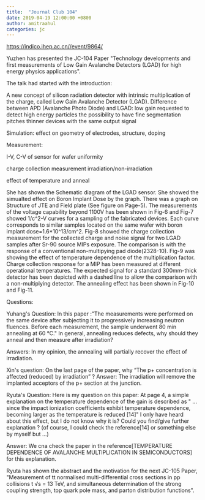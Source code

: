 ```yaml
---
title:  "Journal Club 104"
date: 2019-04-19 12:00:00 +0800
author: amitraahul
categories: jc
---
```


<https://indico.ihep.ac.cn//event/9864/>

Yuzhen has presented the JC-104 Paper "Technology developments and first measurements of Low Gain Avalanche Detectors (LGAD) for high energy physics applications".

The talk had started with the introduction:

A new concept of silicon radiation detector with intrinsic multiplication of the charge, called Low Gain Avalanche Detector (LGAD).
Difference between APD (Avalanche Photo Diode) and LGAD:
low gain requested to detect high energy particles
the possibility to have fine segmentation pitches
thinner devices with the same output signal

Simulation: effect on geometry of electrodes, structure, doping

Measurement:

I-V, C-V of sensor for wafer uniformity

charge collection measurement irradiation/non-irradiation

effect of temperature and anneal

She has shown the Schematic diagram of the LGAD sensor. She showed the simualted effect on Boron Implant Dose by the graph. There was a graph on Structure of JTE and Field plate (See figure on Page-5).
The measurements of the voltage capability beyond 1100V has been shown in Fig-6 and Fig-7 showed 1/c^2-V curves  for a sampling of the fabricated devices. Each curve corresponds to similar samples located on the same wafer with boron implant dose=1.6*10^13/cm^2. Fig-8 showed the charge collection measurement for the collected charge and noise signal for two LGAD samples after Sr-90 source MIPs exposure. The comparison is with the response of a conventional non-multipying pad diode(2328-10). Fig-9 was showing the effect of temperature dependence of the multiplication factor. Charge collection response for a MIP has been measured at different operational temperatures. The expected signal for a standard 300mm-thick detector has been depicted with a dashed line to allow the comparison with a non-multiplying detector. The annealing effect has been shown in Fig-10 and Fig-11.

Questions:

Yuhang's Question: In this paper :"The measurements were performed on the same device after subjecting it to progressively increasing neutron fluences. Before each measurement, the sample underwent 80 min annealing at 60 ℃." In general, annealing reduces defects, why should they anneal and then measure after irradiation?

Answers: In my opinion, the annealing will partially recover the effect of irradiation.

Xin's question:  On the last page of the paper, why “The p+ concentration is affected (reduced) by irradiation” ?
Answer:  The irradiation will remove the implanted acceptors of the p+ section at the junction.

Ryuta's Question: Here is my question on this paper: At page 4, a simple explanation on the temperature dependence of the gain is described as " ... since the impact ionization coefficients exhibit temperature dependence, becoming larger as the temperature is reduced [14]" I only have heard about this effect, but I do not know why it is? Could you find/give further explanation ? (of course, I could check the reference[14] or something else by myself but ...)

Answer: We cna check the paper in the reference[TEMPERATURE DEPENDENCE OF AVALANCHE MULTIPLICATION IN SEMICONDUCTORS] for this explanation.


Ryuta has shown the abstract and the motivation for the next JC-105 Paper, "Measurement of tt normalised multi-differential cross sections in pp collisions  t √s = 13 TeV, and simultaneous determination of the strong coupling strength, top quark pole mass, and parton distribution functions".